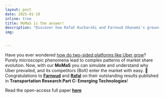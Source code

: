 ```yaml
---
layout: post
date: 2025-01-10
inline: true
title: MoMaS is the answer!
description: "Discover how Rafał Kucharski and Farnoud Ghasemi's groundbreaking research explains the growth of two-sided platforms like Uber. Using the innovative MoMaS simulation tool, explore patterns of market share evolution and competition dynamics. Read their publication in Transportation Research Part C: Emerging Technologies for detailed insights."
img: 

     
---
```

Have you ever wondered [how do two-sided platforms like Uber grow](https://media.licdn.com/dms/image/v2/D4D22AQHufdiZS6fYXA/feedshare-shrink_2048_1536/B4DZRPS_2ZHUAo-/0/1736497169686?e=1740009600&v=beta&t=I5HAQSZgusywBeKxAIaE8kcLRc9hPtAi4jOB8pfaQZw)? Purely microscopic phenomena lead to complex patterns of market share evolution. Now, with our **MoMaS** you can simulate and understand why Uber prevailed, and its competitors (Bolt) enter the market with easy.
👏 Congratulations to [**Farnoud**](https://www.linkedin.com/in/farnoud-ghasemi-ab9903178/) and [**Rafal**](https://www.linkedin.com/in/rafalkucharski/) on their outstanding results published in **Transportation Research Part C: Emerging Technologies**!

Read the open-access full paper [**here**](https://lnkd.in/dzTvnMuj)
